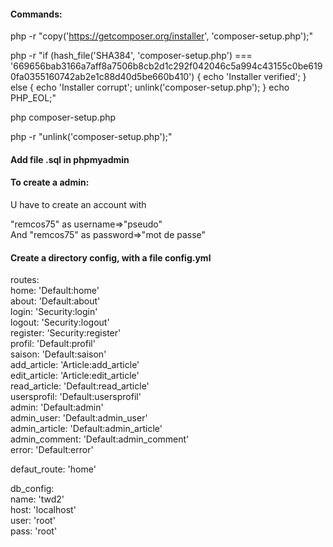 #### Commands:

php -r "copy('https://getcomposer.org/installer', 'composer-setup.php');"  

php -r "if (hash_file('SHA384', 'composer-setup.php') === '669656bab3166a7aff8a7506b8cb2d1c292f042046c5a994c43155c0be6190fa0355160742ab2e1c88d40d5be660b410') { echo 'Installer verified'; } else { echo 'Installer corrupt'; unlink('composer-setup.php'); } echo PHP_EOL;"  

php composer-setup.php  

php -r "unlink('composer-setup.php');"


#### Add file .sql in phpmyadmin


#### To create a admin:

U have to create an account with 

"remcos75" as username=>"pseudo"  
And "remcos75" as password=>"mot de passe"


#### Create a directory config, with a file config.yml  

 routes:  
     home: 'Default:home'  
     about: 'Default:about'  
     login: 'Security:login'  
     logout: 'Security:logout'  
     register: 'Security:register'  
     profil: 'Default:profil'  
     saison: 'Default:saison'  
     add_article: 'Article:add_article'  
     edit_article: 'Article:edit_article'  
     read_article: 'Default:read_article'  
     usersprofil: 'Default:usersprofil'  
     admin: 'Default:admin'  
     admin_user: 'Default:admin_user'  
     admin_article: 'Default:admin_article'   
     admin_comment: 'Default:admin_comment'  
     error:  'Default:error'
 
 defaut_route: 'home'
 
 db_config:  
     name: 'twd2'  
     host: 'localhost'  
     user: 'root'  
     pass: 'root'  